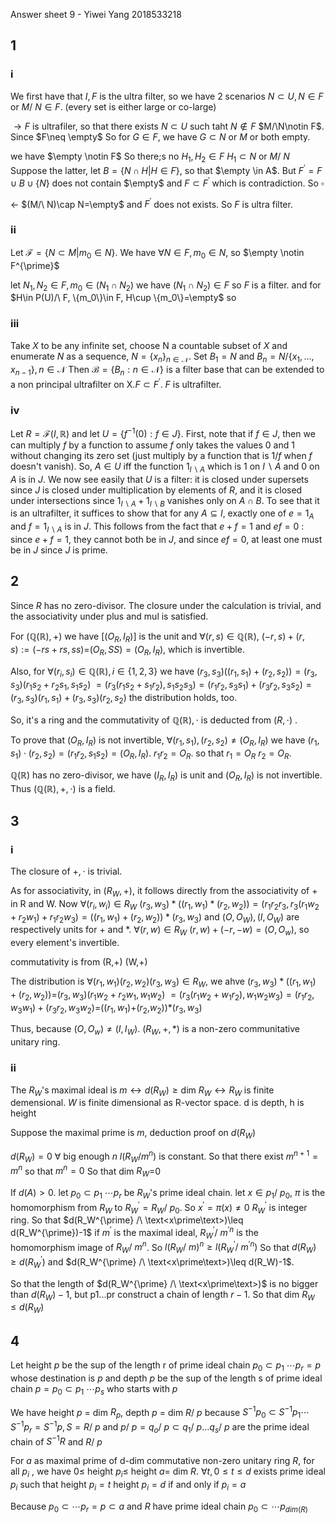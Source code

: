 Answer sheet 9 - Yiwei Yang 2018533218
## 1
### i 
We first have that $I,F$ is the ultra filter, so we have 2 scenarios $N\subset U,N\in F$ or $M/\ N\in F$. (every set is either large or co-large)

$\rightarrow F$ is ultrafiler, so that there exists $N\subset U$ such taht $N\notin F$ $M/\N\notin F$. Since $F\neq \empty$ So for $G\in F$, we have $G\subset N\text{ or }M$ or both empty.

we have $\empty \notin F$ So there;s no $H_1,H_2 \in F$ $H_1\subset N \text{ or }M/\ N$ Suppose the latter, let $B=\{N\cap H|H\in F\},$ so that $\empty \in A$. But $F^{\prime}=F\cup B\cup\{N\}$ does not contain $\empty$ and $F \subset F^{\prime}$ which is contradiction. So $\square$
 
 
$\leftarrow$ $(M/\ N)\cap N=\empty$ and $F^{\prime}$ does not exists. So $F$ is ultra filter. 
### ii
Let $\mathcal{F}=\{N\subset M|m_0\in N\}$. We have $\forall N\in F,m_{0} \in N$, so $\empty \notin F^{\prime}$

let $N_1,N_2\in F,m_0\in (N_1\cap N_2)$ we have $(N_1\cap N_2)\in F$ so $F$ is a filter. and for $H\in P(U)/\ F, \{m_0\}\in F, H\cup \{m_0\}=\empty$ so   

### iii
 Take $X$ to be any infinite set, choose $\mathrm{N}$ a countable subset of $X$ and enumerate $N$ as a sequence, $N=\left\{x_{n}\right\}_{n \in \mathcal{N}} .$ Set $B_{1}=N$ and $B_{n}=N /\left\{x_{1}, \ldots, x_{n-1}\right\}, n \in \mathcal{N}$
Then $\mathcal{B}=\left\{B_{n}: n \in \mathcal{N}\right\}$ is a filter base that can be extended to a non principal ultrafilter on $\mathrm{X}$.$F \subset F^{\prime}$. $F$ is ultrafilter.
### iv
 Let $R=\mathcal{F}(I, \mathbb{R})$ and let $U=\left\{f^{-1}(0): f \in J\right\}$. First, note that if $f \in J$, then we can multiply $f$ by a function to assume $f$ only takes the values 0 and 1 without changing its zero set (just multiply by a function that is $1 / f$ when $f$ doesn't vanish). So, $A \in U$ iff the function $1_{I \backslash A}$ which is 1 on $I \backslash A$ and 0 on $A$ is in $J$.
We now see easily that $U$ is a filter: it is closed under supersets since $J$ is closed under multiplication by elements of $R$, and it is closed under intersections since $1_{I \backslash A}+1_{I \backslash B}$ vanishes only on $A \cap B$. To see that it is an ultrafilter, it suffices to show that for any $A \subseteq I$, exactly one of $e=1_{A}$ and $f=1_{I \backslash A}$ is in $J$. This follows from the fact that $e+f=1$ and $e f=0$ : since $e+f=1$, they cannot both be in $J$, and since $e f=0$, at least one must be in $J$ since $J$ is prime.

## 2 
Since $R$ has no zero-divisor. The closure under the calculation is trivial, and the associativity under plus and mul is satisfied.

For $(\mathbb{Q}(\mathbb{R}),+)$ we have $[(O_R,I_R)]$ is the unit and $\forall (r,s)\in \mathbb{Q}(\mathbb{R}),$ $(-r, s)+(r, s):=(-rs+rs, ss)=$$(O_R,SS)=(O_R,I_R)$, which is invertible.

Also, for $\forall (r_i,s_i)\in\mathbb{Q}(\mathbb{R}), i\in\{1,2,3\}$ we have $(r_3,s_3)((r_1,s_1)+(r_2,s_2))=(r_3,s_3)(r_1s_2+r_2s_1,s_1s_2)$ $=(r_3(r_1s_2+s_1r_2),s_1s_2s_3)=(r_1r_2,s_3s_1)+(r_3r_2,s_3s_2)=(r_3,s_3)(r_1,s_1)+(r_3,s_3)(r_2,s_2)$ the distribution holds, too.

So, it's a ring and the commutativity of $\mathbb{Q}(\mathbb{R}),\cdot$ is deducted from $(R,\cdot)$ .

To prove that $(O_R,I_R)$ is not invertible, $\forall (r_1,s_1),(r_2,s_2)\neq(O_R,I_R)$ we have $(r_1,s_1)\cdot (r_2,s_2)=(r_1r_2,s_1s_2)=(O_R,I_R)$. $r_1r_2=O_R$. so that $r_1=O_R \ r_2=O_R$.

$\mathbb{Q}(\mathbb{R})$ has no zero-divisor, we have $(I_R,I_R)$ is unit and $(O_R,I_R)$ is not invertible. Thus $(\mathbb{Q}(\mathbb{R}),+,\cdot)$ is a field.

## 3
### i
The closure of $+,\cdot$ is trivial. 

As for associativity, in $(R_W,+)$, it follows directly from the associativity of + in R and W. Now $\forall(r_i,w_i)\in R_W$  $(r_3,w_3)*((r_1,w_1)*(r_2,w_2))=(r_1r_2r_3,r_3(r_1w_2+r_2w_1)+r_1r_2w_3)=((r_1,w_1)+(r_2,w_2))*(r_3,w_3)$ and $(O,O_W),(I,O_W)$ are respectively units for + and *.
$\forall (r,w)\in R_W$ $(r,w)+(-r,-w)= (O,O_w)$, so every element's invertible.

commutativity is from (R,+) (W,+)

The distribution is $\forall (r_1,w_1)(r_2,w_2)(r_3,w_3)\in R_W$, we ahve   $(r_3,w_3)*((r_1,w_1)+(r_2,w_2))=$$(r_3,w_3)(r_1w_2+r_2w_1,w_1w_2)$ $=(r_3(r_1w_2+w_1r_2),w_1w_2w_3)$$=(r_1r_2,w_3w_1)+(r_3r_2,w_3w_2)=$$((r_1,w_1)+$$(r_2,$$w_2))$$*(r_3,w_3)$

Thus, because $(O,O_w)\neq(I,I_W).$ $(R_W,+,*)$ is a non-zero communitative unitary ring.

### ii
The $R_W$'s maximal ideal is $m\leftrightarrow d(R_W)\geq \text{dim } R_W \leftrightarrow R_W\text{ is finite demensional. } W$ is finite dimensional as R-vector space. d is depth, h is height

Suppose the maximal prime is $m$, deduction proof on $d(R_W)$

$d(R_W)=0$ $\forall$ big enough $n$ $l(R_W/m^n)$ is constant. So that there exist $m^{n+1}=m^{n}$ so that $m^{n}=0$ So that dim $R_W$=0

If $d(A)>0$. let $p_0\subset p_1\ \cdots p_r$ be $R_W$'s prime ideal chain. let $x\in p_1/\ p_0$, $\pi$ is the homomorphism from $R_W$ to $R_W^{\prime}=R_W/\ p_0$. So $x^{\prime}=\pi(x)\neq 0$ $R_W^{\prime}$ is integer ring. So that $d(R_W^{\prime} /\ \text<x\prime\text>)\leq d(R_W^{\prime})-1$ if $m^{\prime}$ is the maximal ideal, $R_W^{\prime}/\ m^{\prime n}$ is the homomorphism image of $R_W/\ m^{n}$. So $l(R_W/\ m)^{n}\geq l(R_W^{\prime}/\ m^{\prime n})$ So that $d(R_W)\geq d(R_W^\prime)$ and $d(R_W^{\prime} /\ \text<x\prime\text>)\leq d(R_W)-1$.

So that the length of $d(R_W^{\prime} /\ \text<x\prime\text>)$ is no bigger than $d(R_W)-1$, but p1...pr construct a chain of length $r-1$. So that dim $R_W\leq d(R_W)$
## 4
Let height $p$ be the sup of the length r of prime ideal chain $p_0\subset p_1\ \cdots p_r=p$ whose destination is $p$ and depth $p$ be the sup of the length s of prime ideal chain $p=p_0\subset p_1\ \cdots p_s$ who starts with $p$

We have height $p$ = dim $R_p$, depth $p$ = dim $R/\ p$ because $S^{-1}p_0\subset S^{-1}p_1\cdots S^{-1}p_r=S^{-1}p, S=R/\ p$ and $p/\ p= q_o/\ p\subset q_1/\ p... q_s/\ p$ are the prime ideal chain of $S^{-1} R$ and $R /\ p$

For $a$ as maximal prime of d-dim commutative non-zero unitary ring $R$, for all $p_i$ , we have $0\leq$ height $p_i\leq$ height $a=$ dim $R$. $\forall t,0 \leq t\leq d$ exists prime ideal $p_i$ such that height $p_i=t$ height $p_i=d$ if and only if $p_i=a$

Because $p_0\subset \cdots p_r=p\subset a$ and $R$ have prime ideal chain $p_0\subset \cdots p_{dim(R)}$